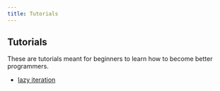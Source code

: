 ```yaml
---
title: Tutorials
---
```


## Tutorials

These are tutorials meant for beginners to learn how to become better programmers.

- [lazy iteration](./lazy-iteration)
